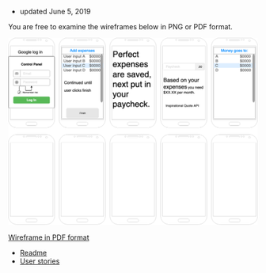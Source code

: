 + updated June 5, 2019

You are free to examine the wireframes below in PNG or PDF format.



![Wireframe png](Android%20budget%20app.png)

[Wireframe in PDF format](Android%20budget%20app.pdf) 

+ [Readme](https://treypage.github.io/budget-backwards/)
+ [User stories](user-stories.md)